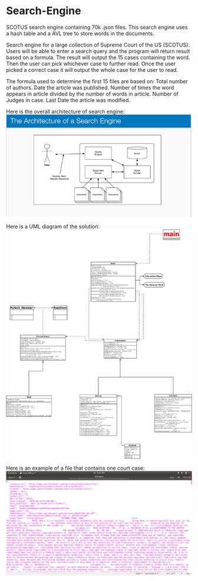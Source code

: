 # Search-Engine
SCOTUS search engine containing 70k .json files. This search engine uses a hash table and a AVL tree to store words in the documents.


Search engine for a large collection of Supreme Court of the US (SCOTUS).  
Users will be able to enter a search query and the program will return result based on a formula. The result will output the 15 cases containing the word. Then the user can pick whichever case to further read. Once the user picked a correct case it will output the whole case for the user to read.

The formula used to determine the first 15 files are based on:
Total number of authors.
Date the article was published.
Number of times the word appears in article divided by the number of words in article. 
Number of Judges in case. 
Last Date the article was modified.


Here is the overall architecture of search engine:
![alt text](https://github.com/JaimeGoB/Search-Engine/blob/master/searchEngineArchitecture.png)

Here is a UML diagram of the solution:
![alt text](https://github.com/JaimeGoB/Search-Engine/blob/master/ProjectDesign.png)

Here is an example of a file that contains one court case:
![alt text](https://github.com/JaimeGoB/Search-Engine/blob/master/jsonFiles.png)
